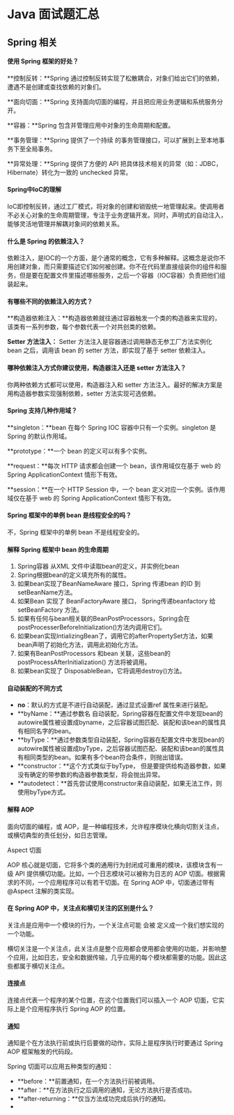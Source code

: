 # Java 面试题汇总

## Spring 相关

#### 使用 Spring 框架的好处？

**控制反转：**Spring 通过控制反转实现了松散耦合，对象们给出它们的依赖，遭遇不是创建或查找依赖的对象们。

**面向切面：**Spring 支持面向切面的编程，并且把应用业务逻辑和系统服务分开。

**容器：**Spring 包含并管理应用中对象的生命周期和配置。

**事务管理：**Spring 提供了一个持续 的事务管理接口，可以扩展到上至本地事务下至全局事务。

**异常处理：**Spring 提供了方便的 API 把具体技术相关的异常（如：JDBC，Hibernate）转化为一致的 unchecked 异常。

#### Spring中IoC的理解

IoC即控制反转，通过工厂模式，将对象的创建和销毁统一地管理起来。使调用者不必关心对象的生命周期管理，专注于业务逻辑开发。同时，声明式的自动注入，能够灵活地管理并解耦对象间的依赖关系。

#### 什么是 Spring 的依赖注入？

依赖注入，是IOC的一个方面，是个通常的概念，它有多种解释。这概念是说你不用创建对象，而只需要描述它们如何被创建。你不在代码里直接组装你的组件和服务，但是要在配置文件里描述哪些服务，之后一个容器（IOC容器）负责把他们组装起来。

#### 有哪些不同的依赖注入的方式？

**构造器依赖注入：**构造器依赖就往通过容器触发一个类的构造器来实现的，该类有一系列参数，每个参数代表一个对共创类的依赖。

**Setter 方法注入：** Setter 方法注入是容器通过调用静态无参工厂方法实例化 bean 之后，调用该 bean 的 setter 方法，即实现了基于 setter 依赖注入。

#### 哪种依赖注入方式你建议使用，构造器注入还是 setter 方法注入？

你两种依赖方式都可以使用，构造器注入和 setter 方法注入。最好的解决方案是用构造器参数实现强制依赖，setter 方法实现可选依赖。

#### Spring 支持几种作用域？

**singleton：**bean 在每个 Spring IOC 容器中只有一个实例。singleton 是 Spring 的默认作用域。

**prototype：**一个 bean 的定义可以有多个实例。

**request：**每次 HTTP 请求都会创建一个 bean，该作用域仅在基于 web 的 Spring ApplicationContext 情形下有效。

**session：**在一个 HTTP Session 中，一个 bean 定义对应一个实例。该作用域仅在基于 web 的 Spring ApplicationContext 情形下有效。

#### Spring 框架中的单例 bean 是线程安全的吗？

不，Spring 框架中的单例 bean 不是线程安全的。

#### 解释 Spring 框架中 bean 的生命周期

1. Spring容器 从XML 文件中读取bean的定义，并实例化bean
2. Spring根据bean的定义填充所有的属性。
3. 如果bean实现了BeanNameAware 接口，Spring 传递bean 的ID 到 setBeanName方法。
4. 如果Bean 实现了 BeanFactoryAware 接口， Spring传递beanfactory 给setBeanFactory 方法。
5. 如果有任何与bean相关联的BeanPostProcessors，Spring会在postProcesserBeforeInitialization()方法内调用它们。
6. 如果bean实现IntializingBean了，调用它的afterPropertySet方法，如果bean声明了初始化方法，调用此初始化方法。
7. 如果有BeanPostProcessors 和bean 关联，这些bean的postProcessAfterInitialization() 方法将被调用。
8. 如果bean实现了 DisposableBean，它将调用destroy()方法。

#### 自动装配的不同方式

- **no**：默认的方式是不进行自动装配，通过显式设置ref 属性来进行装配。
- **byName：**通过参数名 自动装配，Spring容器在配置文件中发现bean的autowire属性被设置成byname，之后容器试图匹配、装配和该bean的属性具有相同名字的bean。
- **byType：**通过参数类型自动装配，Spring容器在配置文件中发现bean的autowire属性被设置成byType，之后容器试图匹配、装配和该bean的属性具有相同类型的bean。如果有多个bean符合条件，则抛出错误。
- **constructor：**这个方式类似于byType， 但是要提供给构造器参数，如果没有确定的带参数的构造器参数类型，将会抛出异常。
- **autodetect：**首先尝试使用constructor来自动装配，如果无法工作，则使用byType方式。

#### 解释 AOP

面向切面的编程，或 AOP，是一种编程技术，允许程序模块化横向切割关注点，或横切典型的责任划分，如日志管理。

Aspect 切面

AOP 核心就是切面，它将多个类的通用行为封闭成可重用的模块，该模块含有一级 API 提供横切功能。比如，一个日志模块可以被称为日志的 AOP 切面。根据需求的不同，一个应用程序可以有若干切面。在 Spring AOP 中，切面通过带有 @Aspect 注解的类实现。

#### 在 Spring AOP 中，关注点和横切关注的区别是什么？

关注点是应用中一个模块的行为，一个关注点可能 会被 定义成一个我们想实现的一个功能。

横切关注是一个关注点，此关注点是整个应用都会使用都会使用的功能，并影响整个应用，比如日志，安全和数据传输，几乎应用的每个模块都需要的功能。因此这些都属于横切关注点。

#### 连接点

连接点代表一个程序的某个位置，在这个位置我们可以插入一个 AOP 切面，它实际上是个应用程序执行 Spring AOP 的位置。

#### 通知

通知是个在方法执行前或执行后要做的动作，实际上是程序执行时要通过 Spring AOP 框架触发的代码段。

Spring 切面可以应用五种类型的通知：

- **before：**前置通知，在一个方法执行前被调用。
- **after：**在方法执行之后调用的通知，无论方法执行是否成功。
- **after-returning：**仅当方法成功完成后执行的通知。
- 